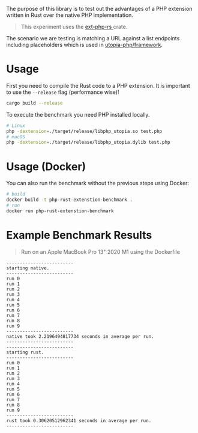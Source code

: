The purpose of this library is to test out the advantages of a PHP extension written in Rust over the native PHP implementation.

> This experiment uses the [ext-php-rs
](https://crates.io/crates/ext-php-rs) crate.

The scenario we are testing is matching a URL against a list endpoints including placeholders which is used in [utopia-php/framework](https://github.com/utopia-php/framework).

# Usage

First you need to compile the Rust code to a PHP extension. It is important to use the `--release` flag (performance wise)!
```sh
cargo build --release
```

To execute the benchmark you need PHP installed locally.

```sh
# Linux
php -dextension=./target/release/libphp_utopia.so test.php
# macOS
php -dextension=./target/release/libphp_utopia.dylib test.php
```
# Usage (Docker)

You can also run the benchmark without the previous steps using Docker:

```sh
# build
docker build -t php-rust-extenstion-benchmark .
# run
docker run php-rust-extenstion-benchmark
```
# Example Benchmark Results
> Run on an Apple MacBook Pro 13" 2020 M1 using the Dockerfile

```
-------------------------
starting native.
-------------------------
run 0
run 1
run 2
run 3
run 4
run 5
run 6
run 7
run 8
run 9
-------------------------
native took 2.2196494817734 seconds in average per run.
-------------------------
-------------------------
starting rust.
-------------------------
run 0
run 1
run 2
run 3
run 4
run 5
run 6
run 7
run 8
run 9
-------------------------
rust took 0.30620512962341 seconds in average per run.
-------------------------
```

